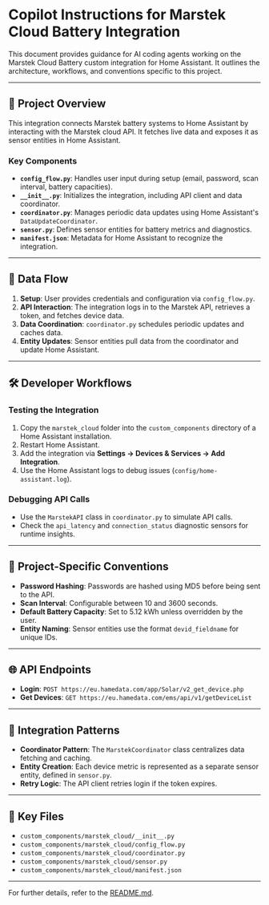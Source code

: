 # Copilot Instructions for Marstek Cloud Battery Integration

This document provides guidance for AI coding agents working on the Marstek Cloud Battery custom integration for Home Assistant. It outlines the architecture, workflows, and conventions specific to this project.

---

## 📂 Project Overview

This integration connects Marstek battery systems to Home Assistant by interacting with the Marstek cloud API. It fetches live data and exposes it as sensor entities in Home Assistant.

### Key Components

- **`config_flow.py`**: Handles user input during setup (email, password, scan interval, battery capacities).
- **`__init__.py`**: Initializes the integration, including API client and data coordinator.
- **`coordinator.py`**: Manages periodic data updates using Home Assistant's `DataUpdateCoordinator`.
- **`sensor.py`**: Defines sensor entities for battery metrics and diagnostics.
- **`manifest.json`**: Metadata for Home Assistant to recognize the integration.

---

## 🔄 Data Flow

1. **Setup**: User provides credentials and configuration via `config_flow.py`.
2. **API Interaction**: The integration logs in to the Marstek API, retrieves a token, and fetches device data.
3. **Data Coordination**: `coordinator.py` schedules periodic updates and caches data.
4. **Entity Updates**: Sensor entities pull data from the coordinator and update Home Assistant.

---

## 🛠 Developer Workflows

### Testing the Integration

1. Copy the `marstek_cloud` folder into the `custom_components` directory of a Home Assistant installation.
2. Restart Home Assistant.
3. Add the integration via **Settings → Devices & Services → Add Integration**.
4. Use the Home Assistant logs to debug issues (`config/home-assistant.log`).

### Debugging API Calls

- Use the `MarstekAPI` class in `coordinator.py` to simulate API calls.
- Check the `api_latency` and `connection_status` diagnostic sensors for runtime insights.

---

## 📐 Project-Specific Conventions

- **Password Hashing**: Passwords are hashed using MD5 before being sent to the API.
- **Scan Interval**: Configurable between 10 and 3600 seconds.
- **Default Battery Capacity**: Set to 5.12 kWh unless overridden by the user.
- **Entity Naming**: Sensor entities use the format `devid_fieldname` for unique IDs.

---

## 🌐 API Endpoints

- **Login**: `POST https://eu.hamedata.com/app/Solar/v2_get_device.php`
- **Get Devices**: `GET https://eu.hamedata.com/ems/api/v1/getDeviceList`

---

## 🧩 Integration Patterns

- **Coordinator Pattern**: The `MarstekCoordinator` class centralizes data fetching and caching.
- **Entity Creation**: Each device metric is represented as a separate sensor entity, defined in `sensor.py`.
- **Retry Logic**: The API client retries login if the token expires.

---

## 📄 Key Files

- `custom_components/marstek_cloud/__init__.py`
- `custom_components/marstek_cloud/config_flow.py`
- `custom_components/marstek_cloud/coordinator.py`
- `custom_components/marstek_cloud/sensor.py`
- `custom_components/marstek_cloud/manifest.json`

---

For further details, refer to the [README.md](../README.md).